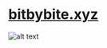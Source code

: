   # [bitbybite.xyz](https://bitbybite.xyz)

![alt text](https://imagedelivery.net/wG7w7fpIdhjmTivZxzctAA/b8b8d9b8-6294-4e74-9470-5fab9891ce00/full)
